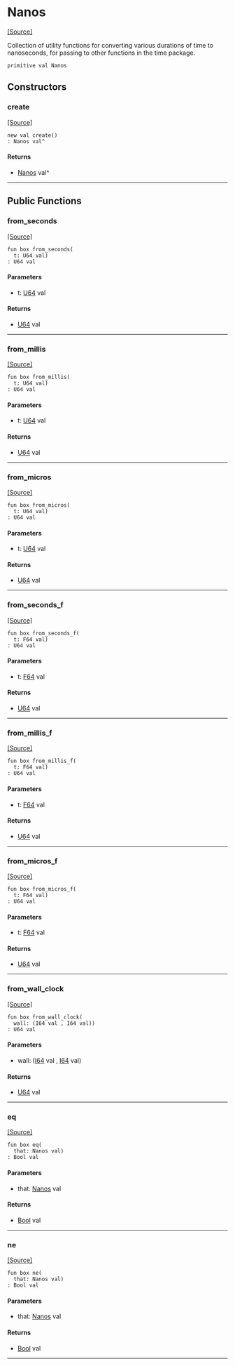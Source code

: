 # Nanos
<span class="source-link">[[Source]](src/time/nanos.md#L2)</span>

Collection of utility functions for converting various durations of time
to nanoseconds, for passing to other functions in the time package.


```pony
primitive val Nanos
```

## Constructors

### create
<span class="source-link">[[Source]](src/time/nanos.md#L2)</span>


```pony
new val create()
: Nanos val^
```

#### Returns

* [Nanos](time-Nanos.md) val^

---

## Public Functions

### from_seconds
<span class="source-link">[[Source]](src/time/nanos.md#L7)</span>


```pony
fun box from_seconds(
  t: U64 val)
: U64 val
```
#### Parameters

*   t: [U64](builtin-U64.md) val

#### Returns

* [U64](builtin-U64.md) val

---

### from_millis
<span class="source-link">[[Source]](src/time/nanos.md#L10)</span>


```pony
fun box from_millis(
  t: U64 val)
: U64 val
```
#### Parameters

*   t: [U64](builtin-U64.md) val

#### Returns

* [U64](builtin-U64.md) val

---

### from_micros
<span class="source-link">[[Source]](src/time/nanos.md#L13)</span>


```pony
fun box from_micros(
  t: U64 val)
: U64 val
```
#### Parameters

*   t: [U64](builtin-U64.md) val

#### Returns

* [U64](builtin-U64.md) val

---

### from_seconds_f
<span class="source-link">[[Source]](src/time/nanos.md#L16)</span>


```pony
fun box from_seconds_f(
  t: F64 val)
: U64 val
```
#### Parameters

*   t: [F64](builtin-F64.md) val

#### Returns

* [U64](builtin-U64.md) val

---

### from_millis_f
<span class="source-link">[[Source]](src/time/nanos.md#L19)</span>


```pony
fun box from_millis_f(
  t: F64 val)
: U64 val
```
#### Parameters

*   t: [F64](builtin-F64.md) val

#### Returns

* [U64](builtin-U64.md) val

---

### from_micros_f
<span class="source-link">[[Source]](src/time/nanos.md#L22)</span>


```pony
fun box from_micros_f(
  t: F64 val)
: U64 val
```
#### Parameters

*   t: [F64](builtin-F64.md) val

#### Returns

* [U64](builtin-U64.md) val

---

### from_wall_clock
<span class="source-link">[[Source]](src/time/nanos.md#L25)</span>


```pony
fun box from_wall_clock(
  wall: (I64 val , I64 val))
: U64 val
```
#### Parameters

*   wall: ([I64](builtin-I64.md) val , [I64](builtin-I64.md) val)

#### Returns

* [U64](builtin-U64.md) val

---

### eq
<span class="source-link">[[Source]](src/time/nanos.md#L7)</span>


```pony
fun box eq(
  that: Nanos val)
: Bool val
```
#### Parameters

*   that: [Nanos](time-Nanos.md) val

#### Returns

* [Bool](builtin-Bool.md) val

---

### ne
<span class="source-link">[[Source]](src/time/nanos.md#L7)</span>


```pony
fun box ne(
  that: Nanos val)
: Bool val
```
#### Parameters

*   that: [Nanos](time-Nanos.md) val

#### Returns

* [Bool](builtin-Bool.md) val

---

